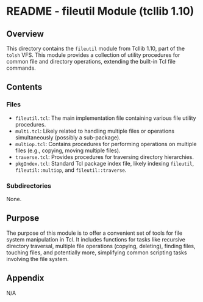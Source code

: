 # README - fileutil Module (tcllib 1.10)

## Overview

This directory contains the `fileutil` module from Tcllib 1.10, part of the `tolsh` VFS. This module provides a collection of utility procedures for common file and directory operations, extending the built-in Tcl file commands.

## Contents

### Files

- `fileutil.tcl`: The main implementation file containing various file utility procedures.
- `multi.tcl`: Likely related to handling multiple files or operations simultaneously (possibly a sub-package).
- `multiop.tcl`: Contains procedures for performing operations on multiple files (e.g., copying, moving multiple files).
- `traverse.tcl`: Provides procedures for traversing directory hierarchies.
- `pkgIndex.tcl`: Standard Tcl package index file, likely indexing `fileutil`, `fileutil::multiop`, and `fileutil::traverse`.

### Subdirectories

None.

## Purpose

The purpose of this module is to offer a convenient set of tools for file system manipulation in Tcl. It includes functions for tasks like recursive directory traversal, multiple file operations (copying, deleting), finding files, touching files, and potentially more, simplifying common scripting tasks involving the file system.

## Appendix

N/A 